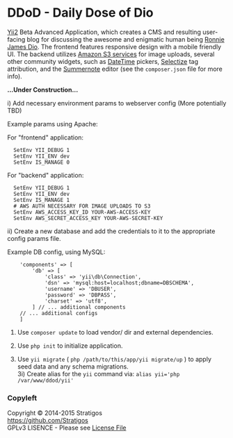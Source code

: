 # DDoD - Daily Dose of Dio

[Yii2](https://github.com/yiisoft/yii2) Beta Advanced Application, which creates a CMS and resulting user-facing blog for discussing the awesome and enigmatic human being [Ronnie James Dio](http://ronniejamesdio.com/). The frontend features responsive design with a mobile friendly UI. The backend utilizes [Amazon S3 services](https://github.com/aws/aws-sdk-php) for image uploads, several other community widgets, such as [DateTime](https://github.com/2amigos/yii2-date-time-picker-widget) pickers, [Selectize](https://github.com/2amigos/yii2-selectize-widget) tag attribution, and the [Summernote](https://github.com/zelenin/yii2-summernote-widget) editor (see the `composer.json` file for more info).

**...Under Construction...**

i) Add necessary environment params to webserver config (More potentially TBD)

Example params using Apache:

For "frontend" application:
````
  SetEnv YII_DEBUG 1
  SetEnv YII_ENV dev
  SetEnv IS_MANAGE 0
````

For "backend" application:

````
  SetEnv YII_DEBUG 1
  SetEnv YII_ENV dev
  SetEnv IS_MANAGE 1
  # AWS AUTH NECESSARY FOR IMAGE UPLOADS TO S3
  SetEnv AWS_ACCESS_KEY_ID YOUR-AWS-ACCESS-KEY
  SetEnv AWS_SECRET_ACCESS_KEY YOUR-AWS-SECRET-KEY
````

ii) Create a new database and add the credentials to it to the appropriate config params file.

Example DB config, using MySQL: 
````
    'components' => [
        'db' => [
            'class' => 'yii\db\Connection',
            'dsn' => 'mysql:host=localhost;dbname=DBSCHEMA',
            'username' => 'DBUSER',
            'password' => 'DBPASS',
            'charset' => 'utf8',
        ] // ... additional components
    // ... additional configs
    ]
````

1) Use `composer update` to load vendor/ dir and external dependencies.

2) Use `php init` to initialize application.

3) Use `yii migrate` ( `php /path/to/this/app/yii migrate/up` ) to apply seed data and any schema migrations.  
  3i) Create alias for the `yii` command via: `alias yii='php /var/www/ddod/yii'`


### Copyleft

Copyright :copyright: 2014-2015 Stratigos  
https://github.com/Stratigos  
GPLv3 LISENCE - Please see [License File](LICENSE.md)  
